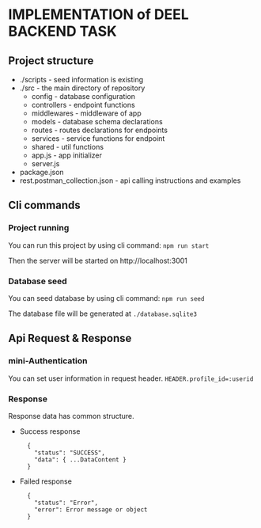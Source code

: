 # IMPLEMENTATION of DEEL BACKEND TASK

## Project structure

- ./scripts  -  seed information is existing
- ./src - the main directory of repository
  - config - database configuration
  - controllers - endpoint functions
  - middlewares - middleware of app
  - models - database schema declarations
  - routes - routes declarations for endpoints
  - services - service functions for endpoint
  - shared - util functions
  - app.js - app initializer
  - server.js
- package.json
- rest.postman_collection.json - api calling instructions and examples

## Cli commands
### Project running
You can run this project by using cli command:
```npm run start```

Then the server will be started on http://localhost:3001
### Database seed
You can seed database by using cli command:
```npm run seed```

The database file will be generated at ```./database.sqlite3```

## Api Request & Response
### mini-Authentication
You can set user information in request header.
`HEADER.profile_id=:userid`

### Response
Response data has common structure.

- Success response
    ```
      {
        "status": "SUCCESS",
        "data": { ...DataContent }
      }
    ```

- Failed response
    ```
      {
        "status": "Error",
        "error": Error message or object
      }
    ```

